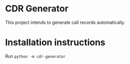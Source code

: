 # CDR Generator

This project intends to generate call records automatically.

# Installation instructions

Run `python -m cdr-generator`
